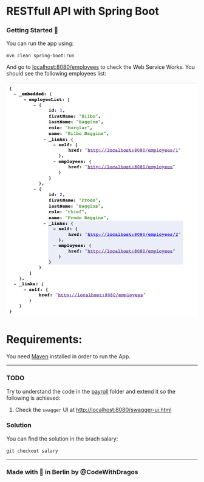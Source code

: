 # RESTfull API with Spring Boot

### Getting Started :rocket:

You can run the app using:

`mvn clean spring-boot:run`

And go to [localhost:8080/employees](http://localhost:8080/employees) to check the Web Service Works. You should see the following employees list:

![api_list](screens/employees_list.png)

# Requirements:

You need [Maven](https://maven.apache.org/install.html) installed in order to run the App.

---
### TODO

Try to understand the code in the [payroll](src/main/java/payroll) folder and extend it so the following is achieved:

1. Check the `swagger` UI at [http://localhost:8080/swagger-ui.html](http://localhost:8080/swagger-ui.html)


### Solution

You can find the solution in the brach salary:

`git checkout salary`


---

### Made with :orange_heart: in Berlin by @CodeWithDragos